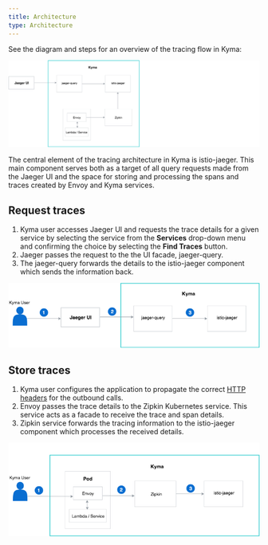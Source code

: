```yaml
---
title: Architecture
type: Architecture
---
```


See the diagram and steps for an overview of the tracing flow in Kyma:

![Tracing architecture](assets/tracing-architecture.png)

The central element of the tracing architecture in Kyma is istio-jaeger. This main component serves both as a target of all query requests made from the Jaeger UI and the space for storing and processing the spans and traces created by Envoy and Kyma services.

## Request traces

1. Kyma user accesses Jaeger UI and requests the trace details for a given service by selecting the service from the **Services** drop-down menu and confirming the choice by selecting the **Find Traces** button.
2. Jaeger passes the request to the the UI facade, jaeger-query.
3. The jaeger-query forwards the details to the istio-jaeger component which sends the information back.

![Request traces](assets/request-traces.png)

## Store traces

1. Kyma user configures the application to propagate the correct [HTTP headers](https://istio.io/docs/tasks/telemetry/distributed-tracing.html#understanding-what-happened) for the outbound calls.
2. Envoy passes the trace details to the Zipkin Kubernetes service. This service acts as a facade to receive the trace and span details.
3. Zipkin service forwards the tracing information to the istio-jaeger component which processes the received details.

![Store traces](assets/store-traces.png)
